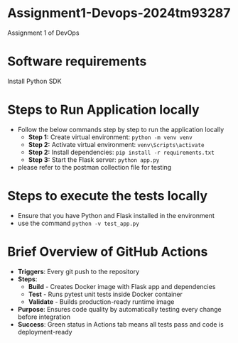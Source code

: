 # Assignment1-Devops-2024tm93287
Assignment 1 of DevOps

# Software requirements
Install Python SDK

# Steps to Run Application locally
- Follow the below commands step by step to run the application locally
  - **Step 1:** Create virtual environment: `python -m venv venv`
  - **Step 2:** Activate virtual environment: `venv\Scripts\activate`
  - **Step 2:** Install dependencies: `pip install -r requirements.txt`
  - **Step 3:** Start the Flask server: `python app.py`
- please refer to the postman collection file for testing

# Steps to execute the tests locally
- Ensure that you have Python and Flask installed in the environment
- use the command `python -v test_app.py`

# Brief Overview of GitHub Actions
- **Triggers**: Every git push to the repository
- **Steps**:
  - **Build** - Creates Docker image with Flask app and dependencies
  - **Test** - Runs pytest unit tests inside Docker container
  - **Validate** - Builds production-ready runtime image
- **Purpose**: Ensures code quality by automatically testing every change before integration
- **Success**: Green status in Actions tab means all tests pass and code is deployment-ready

